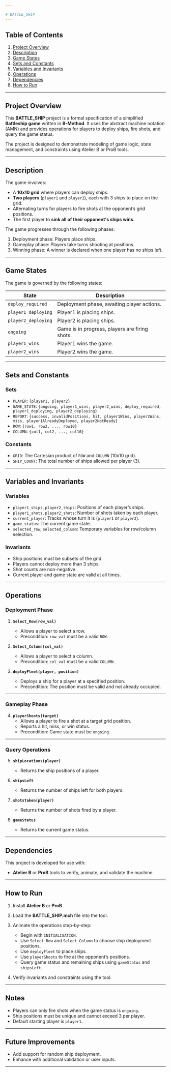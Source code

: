 ```yaml
---

# BATTLE_SHIP
---
```


## Table of Contents

1. [Project Overview](#project-overview)  
2. [Description](#description)  
3. [Game States](#game-states)  
4. [Sets and Constants](#sets-and-constants)  
5. [Variables and Invariants](#variables-and-invariants)  
6. [Operations](#operations)  
7. [Dependencies](#dependencies)  
8. [How to Run](#how-to-run)  

---

## Project Overview  

This **BATTLE_SHIP** project is a formal specification of a simplified **Battleship game** written in **B-Method**. It uses the abstract machine notation (AMN) and provides operations for players to deploy ships, fire shots, and query the game status.  

The project is designed to demonstrate modeling of game logic, state management, and constraints using Atelier B or ProB tools.

---

## Description  

The game involves:  
- A **10x10 grid** where players can deploy ships.  
- **Two players** (`player1` and `player2`), each with 3 ships to place on the grid.  
- Alternating turns for players to fire shots at the opponent’s grid positions.  
- The first player to **sink all of their opponent's ships wins**.  

The game progresses through the following phases:  
1. Deployment phase: Players place ships.  
2. Gameplay phase: Players take turns shooting at positions.  
3. Winning phase: A winner is declared when one player has no ships left.  

---

## Game States  

The game is governed by the following states:  

| State               | Description                                    |  
|---------------------|------------------------------------------------|  
| `deploy_required`   | Deployment phase, awaiting player actions.     |  
| `player1_deploying` | Player1 is placing ships.                      |  
| `player2_deploying` | Player2 is placing ships.                      |  
| `ongoing`           | Game is in progress, players are firing shots. |  
| `player1_wins`      | Player1 wins the game.                         |  
| `player2_wins`      | Player2 wins the game.                         |  

---

## Sets and Constants  

### Sets  
- `PLAYER`: `{player1, player2}`  
- `GAME_STATE`: `{ongoing, player1_wins, player2_wins, deploy_required, player1_deploying, player2_deploying}`  
- `REPORT`: `{success, invalidPositions, hit, player1Wins, player2Wins, miss, player1AlreadyDeployed, player2NotReady}`  
- `ROW`: `{row1, row2, ..., row10}`  
- `COLUMN`: `{col1, col2, ..., col10}`  

### Constants  
- `GRID`: The Cartesian product of `ROW` and `COLUMN` (10x10 grid).  
- `SHIP_COUNT`: The total number of ships allowed per player (3).  

---

## Variables and Invariants  

### Variables  
- `player1_ships`, `player2_ships`: Positions of each player’s ships.  
- `player1_shots`, `player2_shots`: Number of shots taken by each player.  
- `current_player`: Tracks whose turn it is (`player1` or `player2`).  
- `game_status`: The current game state.  
- `selected_row`, `selected_column`: Temporary variables for row/column selection.  

### Invariants  
- Ship positions must be subsets of the grid.  
- Players cannot deploy more than 3 ships.  
- Shot counts are non-negative.  
- Current player and game state are valid at all times.  

---

## Operations  

### Deployment Phase  

1. **`Select_Row(row_val)`**  
   - Allows a player to select a row.  
   - Precondition: `row_val` must be a valid `ROW`.  

2. **`Select_Column(col_val)`**  
   - Allows a player to select a column.  
   - Precondition: `col_val` must be a valid `COLUMN`.  

3. **`deployFleet(player, position)`**  
   - Deploys a ship for a player at a specified position.  
   - Precondition: The position must be valid and not already occupied.  

---

### Gameplay Phase  

4. **`playerShoots(target)`**  
   - Allows a player to fire a shot at a target grid position.  
   - Reports a hit, miss, or win status.  
   - Precondition: Game state must be `ongoing`.  

---

### Query Operations  

5. **`shipLocations(player)`**  
   - Returns the ship positions of a player.  

6. **`shipsLeft`**  
   - Returns the number of ships left for both players.  

7. **`shotsTaken(player)`**  
   - Returns the number of shots fired by a player.  

8. **`gameStatus`**  
   - Returns the current game status.  

---

## Dependencies  

This project is developed for use with:  
- **Atelier B** or **ProB** tools to verify, animate, and validate the machine.

---

## How to Run  

1. Install **Atelier B** or **ProB**.  
2. Load the **BATTLE_SHIP.mch** file into the tool.  
3. Animate the operations step-by-step:  
   - Begin with `INITIALISATION`.  
   - Use `Select_Row` and `Select_Column` to choose ship deployment positions.  
   - Use `deployFleet` to place ships.  
   - Use `playerShoots` to fire at the opponent’s positions.  
   - Query game status and remaining ships using `gameStatus` and `shipsLeft`.  

4. Verify invariants and constraints using the tool.  

---

## Notes  

- Players can only fire shots when the game status is `ongoing`.  
- Ship positions must be unique and cannot exceed 3 per player.  
- Default starting player is `player1`.  

---

## Future Improvements  

- Add support for random ship deployment.  
- Enhance with additional validation or user inputs.  

---  
